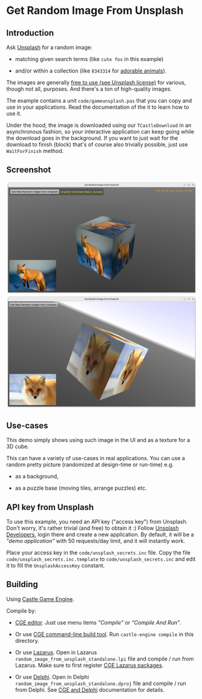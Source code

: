 # Get Random Image From Unsplash

## Introduction

Ask [Unsplash](https://unsplash.com/) for a random image:

- matching given search terms (like `cute fox` in this example)

- and/or within a collection (like `8343314` for [adorable animals](https://unsplash.com/collections/8343314/adorable-animals)).

The images are generally [free to use (see Unsplash license)](https://unsplash.com/license) for various, though not all, purposes. And there's a ton of high-quality images.

The example contains a unit `code/gameunsplash.pas` that you can copy and use in your applications. Read the documentation of the it to learn how to use it.

Under the hood, the image is downloaded using our `TCastleDownload` in an asynchronous fashion, so your interactive application can keep going while the download goes in the background. If you want to just wait for the download to finish (block) that's of course also trivially possible, just use `WaitForFinish` method.

## Screenshot

![Screenshot](screenshot.png)
![Screenshot](screenshot_2.png)

## Use-cases

This demo simply shows using such image in the UI and as a texture for a 3D cube.

This can have a variety of use-cases in real applications. You can use a random pretty picture (randomized at design-time or run-time) e.g.

- as a background,

- as a puzzle base (moving tiles, arrange puzzles) etc.

## API key from Unsplash

To use this example, you need an API key ("access key") from Unsplash. Don't worry, it's rather trivial (and free) to obtain it :) Follow [Unsplash Developers](https://unsplash.com/developers), login there and create a new application. By default, it will be a _"demo application"_ with 50 requests/day limit, and it will instantly work.

Place your access key in the `code/unsplash_secrets.inc` file. Copy the file `code/unsplash_secrets.inc.template` to `code/unsplash_secrets.inc` and edit it to fill the `UnsplashAccessKey` constant.

## Building

Using [Castle Game Engine](https://castle-engine.io/).

Compile by:

- [CGE editor](https://castle-engine.io/editor). Just use menu items _"Compile"_ or _"Compile And Run"_.

- Or use [CGE command-line build tool](https://castle-engine.io/build_tool). Run `castle-engine compile` in this directory.

- Or use [Lazarus](https://www.lazarus-ide.org/). Open in Lazarus `random_image_from_unsplash_standalone.lpi` file and compile / run from Lazarus. Make sure to first register [CGE Lazarus packages](https://castle-engine.io/lazarus).

- Or use [Delphi](https://www.embarcadero.com/products/Delphi). Open in Delphi `random_image_from_unsplash_standalone.dproj` file and compile / run from Delphi. See [CGE and Delphi](https://castle-engine.io/delphi) documentation for details.